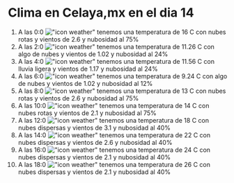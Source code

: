 # Clima en Celaya,mx en el dia 14

1. A las 0:0 !["icon weather"](http://openweathermap.org/img/w/04n.png) tenemos una temperatura de 16 C con nubes rotas y  vientos de 2.6 y nubosidad al 75%
1. A las 2:0 !["icon weather"](http://openweathermap.org/img/w/02n.png) tenemos una temperatura de 11.26 C con algo de nubes y  vientos de 1.02 y nubosidad al 24%
1. A las 4:0 !["icon weather"](http://openweathermap.org/img/w/10n.png) tenemos una temperatura de 11.56 C con lluvia ligera y  vientos de 1.17 y nubosidad al 24%
1. A las 6:0 !["icon weather"](http://openweathermap.org/img/w/02n.png) tenemos una temperatura de 9.24 C con algo de nubes y  vientos de 1.02 y nubosidad al 12%
1. A las 8:0 !["icon weather"](http://openweathermap.org/img/w/04n.png) tenemos una temperatura de 13 C con nubes rotas y  vientos de 2.6 y nubosidad al 75%
1. A las 10:0 !["icon weather"](http://openweathermap.org/img/w/04d.png) tenemos una temperatura de 14 C con nubes rotas y  vientos de 2.1 y nubosidad al 75%
1. A las 12:0 !["icon weather"](http://openweathermap.org/img/w/03d.png) tenemos una temperatura de 18 C con nubes dispersas y  vientos de 3.1 y nubosidad al 40%
1. A las 14:0 !["icon weather"](http://openweathermap.org/img/w/03d.png) tenemos una temperatura de 22 C con nubes dispersas y  vientos de 2.6 y nubosidad al 40%
1. A las 16:0 !["icon weather"](http://openweathermap.org/img/w/03d.png) tenemos una temperatura de 24 C con nubes dispersas y  vientos de 2.1 y nubosidad al 40%
1. A las 18:0 !["icon weather"](http://openweathermap.org/img/w/03d.png) tenemos una temperatura de 26 C con nubes dispersas y  vientos de 2.1 y nubosidad al 40%
